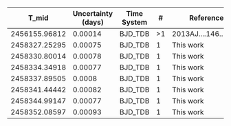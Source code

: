 |T_mid|Uncertainty (days)           |Time System|#                                            |Reference                           |
|-----|-----------------------------|-----------|---------------------------------------------|------------------------------------|
|2456155.96812|0.00014                      |BJD_TDB    |>1                                           |2013AJ....146..113B                 |
|2458327.25295|0.00075                      |BJD_TDB    |1                                            |This work                           |
|2458330.80014|0.00078                      |BJD_TDB    |1                                            |This work                           |
|2458334.34918|0.00077                      |BJD_TDB    |1                                            |This work                           |
|2458337.89505|0.0008                       |BJD_TDB    |1                                            |This work                           |
|2458341.44442|0.00082                      |BJD_TDB    |1                                            |This work                           |
|2458344.99147|0.00077                      |BJD_TDB    |1                                            |This work                           |
|2458352.08597|0.00093                      |BJD_TDB    |1                                            |This work                           |
